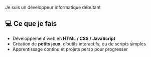 Je suis un développeur informatique débutant

## 💻 Ce que je fais

- Développement web en **HTML / CSS / JavaScript**
- Création de **petits jeux**, d’outils interactifs, ou de scripts simples
- Apprentissage continu et projets perso pour progresser
